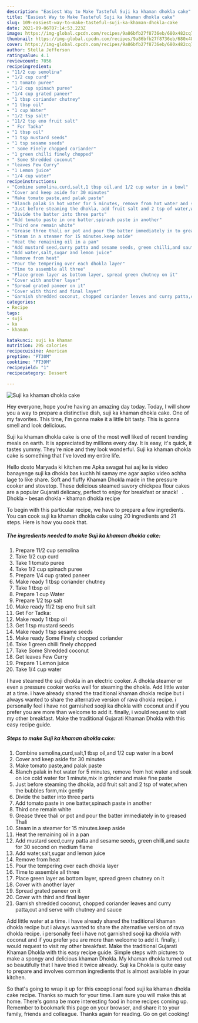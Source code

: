 ```yaml
---
description: "Easiest Way to Make Tasteful Suji ka khaman dhokla cake"
title: "Easiest Way to Make Tasteful Suji ka khaman dhokla cake"
slug: 109-easiest-way-to-make-tasteful-suji-ka-khaman-dhokla-cake
date: 2021-09-06T07:14:53.223Z
image: https://img-global.cpcdn.com/recipes/9a86bfb27f8736eb/680x482cq70/suji-ka-khaman-dhokla-cake-recipe-main-photo.jpg
thumbnail: https://img-global.cpcdn.com/recipes/9a86bfb27f8736eb/680x482cq70/suji-ka-khaman-dhokla-cake-recipe-main-photo.jpg
cover: https://img-global.cpcdn.com/recipes/9a86bfb27f8736eb/680x482cq70/suji-ka-khaman-dhokla-cake-recipe-main-photo.jpg
author: Stella Jefferson
ratingvalue: 4.1
reviewcount: 7056
recipeingredient:
- "11/2 cup semolina"
- "1/2 cup curd"
- "1 tomato puree"
- "1/2 cup spinach puree"
- "1/4 cup grated paneer"
- "1 tbsp coriander chutney"
- "1 tbsp oil"
- "1 cup Water"
- "1/2 tsp salt"
- "11/2 tsp eno fruit salt"
- " For Tadka"
- "1 tbsp oil"
- "1 tsp mustard seeds"
- "1 tsp sesame seeds"
- " Some Finely chopped coriander"
- "1 green chilli finely chopped"
- " Some Shredded coconut"
- "leaves Few Curry"
- "1 Lemon juice"
- "1/4 cup water"
recipeinstructions:
- "Combine semolina,curd,salt,1 tbsp oil,and 1/2 cup water in a bowl"
- "Cover and keep aside for 30 minutes"
- "Make tomato paste,and palak paste"
- "Blanch palak in hot water for 5 minutes, remove from hot water and soak on ice cold water for 1 minute,mix in grinder and make fine paste"
- "Just before steaming the dhokla, add fruit salt and 2 tsp of water,when the bubbles form,mix gently"
- "Divide the batter into three parts"
- "Add tomato paste in one batter,spinach paste in another"
- "Third one remain white"
- "Grease three thali or pot and pour the batter immediately in to greased Thali"
- "Steam in a steamer for 15 minutes.keep aside"
- "Heat the remaining oil in a pan"
- "Add mustard seed,curry patta and sesame seeds, green chilli,and saute for 30 second on medium flame"
- "Add water,salt,sugar and lemon juice"
- "Remove from heat"
- "Pour the tempering over each dhokla layer"
- "Time to assemble all three"
- "Place green layer as bottom layer, spread green chutney on it"
- "Cover with another layer"
- "Spread grated paneer on it"
- "Cover with third and final layer"
- "Garnish shredded coconut, chopped coriander leaves and curry patta,cut and serve with chutney and sauce"
categories:
- Recipe
tags:
- suji
- ka
- khaman

katakunci: suji ka khaman 
nutrition: 295 calories
recipecuisine: American
preptime: "PT30M"
cooktime: "PT39M"
recipeyield: "1"
recipecategory: Dessert

---
```



![Suji ka khaman dhokla cake](https://img-global.cpcdn.com/recipes/9a86bfb27f8736eb/680x482cq70/suji-ka-khaman-dhokla-cake-recipe-main-photo.jpg)

Hey everyone, hope you're having an amazing day today. Today, I will show you a way to prepare a distinctive dish, suji ka khaman dhokla cake. One of my favorites. This time, I'm gonna make it a little bit tasty. This is gonna smell and look delicious.

Suji ka khaman dhokla cake is one of the most well liked of recent trending meals on earth. It is appreciated by millions every day. It is easy, it's quick, it tastes yummy. They're nice and they look wonderful. Suji ka khaman dhokla cake is something that I've loved my entire life.

Hello dosto Maryada ki kitchen me Apka swagat hai aaj ke is video banayenge suji ka dhokla bas kuchh hi samay me agar aapko video achha lage to like share. Soft and fluffy Khaman Dhokla made in the pressure cooker and stovetop. These delicious steamed savory chickpea flour cakes are a popular Gujarati delicacy, perfect to enjoy for breakfast or snack!⠀. Dhokla - besan dhokla - khaman dhokla recipe


To begin with this particular recipe, we have to prepare a few ingredients. You can cook suji ka khaman dhokla cake using 20 ingredients and 21 steps. Here is how you cook that.

<!--inarticleads1-->

##### The ingredients needed to make Suji ka khaman dhokla cake:

1. Prepare 11/2 cup semolina
1. Take 1/2 cup curd
1. Take 1 tomato puree
1. Take 1/2 cup spinach puree
1. Prepare 1/4 cup grated paneer
1. Make ready 1 tbsp coriander chutney
1. Take 1 tbsp oil
1. Prepare 1 cup Water
1. Prepare 1/2 tsp salt
1. Make ready 11/2 tsp eno fruit salt
1. Get  For Tadka:
1. Make ready 1 tbsp oil
1. Get 1 tsp mustard seeds
1. Make ready 1 tsp sesame seeds
1. Make ready  Some Finely chopped coriander
1. Take 1 green chilli finely chopped
1. Take  Some Shredded coconut
1. Get leaves Few Curry
1. Prepare 1 Lemon juice
1. Take 1/4 cup water


I have steamed the suji dhokla in an electric cooker. A dhokla steamer or even a pressure cooker works well for steaming the dhokla. Add little water at a time. i have already shared the traditional khaman dhokla recipe but i always wanted to share the alternative version of rava dhokla recipe. i personally feel i have not garnished sooji ka dhokla with coconut and if you prefer you are more than welcome to add it. finally, i would request to visit my other breakfast. Make the traditional Gujarati Khaman Dhokla with this easy recipe guide. 

<!--inarticleads2-->

##### Steps to make Suji ka khaman dhokla cake:

1. Combine semolina,curd,salt,1 tbsp oil,and 1/2 cup water in a bowl
1. Cover and keep aside for 30 minutes
1. Make tomato paste,and palak paste
1. Blanch palak in hot water for 5 minutes, remove from hot water and soak on ice cold water for 1 minute,mix in grinder and make fine paste
1. Just before steaming the dhokla, add fruit salt and 2 tsp of water,when the bubbles form,mix gently
1. Divide the batter into three parts
1. Add tomato paste in one batter,spinach paste in another
1. Third one remain white
1. Grease three thali or pot and pour the batter immediately in to greased Thali
1. Steam in a steamer for 15 minutes.keep aside
1. Heat the remaining oil in a pan
1. Add mustard seed,curry patta and sesame seeds, green chilli,and saute for 30 second on medium flame
1. Add water,salt,sugar and lemon juice
1. Remove from heat
1. Pour the tempering over each dhokla layer
1. Time to assemble all three
1. Place green layer as bottom layer, spread green chutney on it
1. Cover with another layer
1. Spread grated paneer on it
1. Cover with third and final layer
1. Garnish shredded coconut, chopped coriander leaves and curry patta,cut and serve with chutney and sauce


Add little water at a time. i have already shared the traditional khaman dhokla recipe but i always wanted to share the alternative version of rava dhokla recipe. i personally feel i have not garnished sooji ka dhokla with coconut and if you prefer you are more than welcome to add it. finally, i would request to visit my other breakfast. Make the traditional Gujarati Khaman Dhokla with this easy recipe guide. Simple steps with pictures to make a spongy and delicious khaman Dhokla. My khaman dhokla turned out so beautifully that I have tried it twice already. Suji ka Dhokla is quite easy to prepare and involves common ingredients that is almost available in your kitchen. 

So that's going to wrap it up for this exceptional food suji ka khaman dhokla cake recipe. Thanks so much for your time. I am sure you will make this at home. There's gonna be more interesting food in home recipes coming up. Remember to bookmark this page on your browser, and share it to your family, friends and colleague. Thanks again for reading. Go on get cooking!
